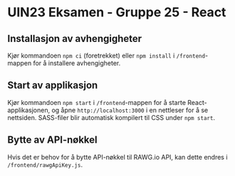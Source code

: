 # UIN23 Eksamen - Gruppe 25 - React

## Installasjon av avhengigheter

Kjør kommandoen `npm ci` (foretrekket) eller `npm install` i `/frontend`-mappen for å installere avhengigheter.

## Start av applikasjon

Kjør kommandoen `npm start` i `/frontend`-mappen for å starte React-applikasjonen, og åpne `http://localhost:3000` i en nettleser for å se nettsiden. SASS-filer blir automatisk kompilert til CSS under `npm start`.

## Bytte av API-nøkkel

Hvis det er behov for å bytte API-nøkkel til RAWG.io API, kan dette endres i `/frontend/rawgApiKey.js`.
